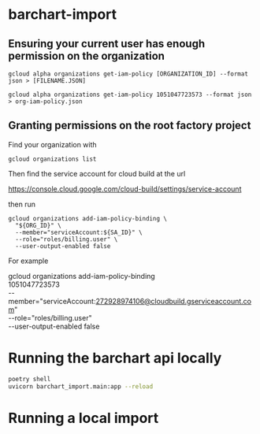 # barchart-import


## Ensuring your current user has enough permission on the organization

`gcloud alpha organizations get-iam-policy [ORGANIZATION_ID]
--format json > [FILENAME.JSON]`


`gcloud alpha organizations get-iam-policy 1051047723573
--format json > org-iam-policy.json`





## Granting permissions on the root factory project

Find your organization with

`gcloud organizations list`

Then find the service account for cloud build at the url

https://console.cloud.google.com/cloud-build/settings/service-account

then run

```
gcloud organizations add-iam-policy-binding \
  "${ORG_ID}" \
  --member="serviceAccount:${SA_ID}" \
  --role="roles/billing.user" \
  --user-output-enabled false
```

For example

gcloud organizations add-iam-policy-binding \
  1051047723573 \
  --member="serviceAccount:272928974106@cloudbuild.gserviceaccount.com" \
  --role="roles/billing.user" \
  --user-output-enabled false
  

# Running the barchart api locally

```sh
poetry shell
uvicorn barchart_import.main:app --reload
```

# Running a local import